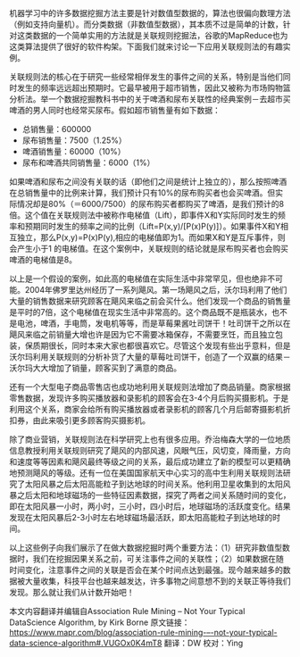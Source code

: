 机器学习中的许多数据挖掘方法主要是针对数值型数据的，算法也很偏向数理方法（例如支持向量机）。而分类数据（非数值型数据），其本质不过是简单的计数，针对这类数据的一个简单实用的方法就是关联规则挖掘法，谷歌的MapReduce也为这类算法提供了很好的软件构架。下面我们就来讨论一下应用关联规则法的有趣实例。
 
关联规则法的核心在于研究一些经常相伴发生的事件之间的关系，特别是当他们同时发生的频率远远超出预期时。它最早被用于超市销售，因此又被称为市场购物篮分析法。举一个数据挖掘教科书中的关于啤酒和尿布关联性的经典案例－去超市买啤酒的男人同时也经常买尿布。假如超市销售量有如下数据：

- 总销售量：600000
- 尿布销售量：7500（1.25%）
- 啤酒销售量：60000（10%）
- 尿布和啤酒共同销售量：6000（1%）

如果啤酒和尿布之间没有关联的话（即他们之间是统计上独立的），那么按照啤酒在总销售量中的比例来计算，我们预计只有10%的尿布购买者也会买啤酒。但实际情况却是80%（＝6000/7500）的尿布购买者都购买了啤酒，是我们预计的8倍。这个值在关联规则法中被称作电梯值（Lift），即事件X和Y实际同时发生的频率和预期同时发生的频率之间的比例（Lift=P(x,y)/[P(x)P(y)]）。如果事件X和Y相互独立，那么P(x,y)=P(x)P(y),相应的电梯值即为1。而如果X和Y是互斥事件，则会产生小于1 的电梯值。在这个案例中，关联规则的结论就是尿布购买者也会购买啤酒的电梯值是8。
 
以上是一个假设的案例，如此高的电梯值在实际生活中非常罕见，但也绝非不可能。2004年佛罗里达州经历了一系列飓风。第一场飓风之后，沃尔玛利用了他们大量的销售数据来研究顾客在飓风来临之前会买什么。他们发现一个商品的销售量是平时的7倍，这个电梯值在现实生活中非常高的。这个商品既不是瓶装水，也不是电池，啤酒，手电筒，发电机等等，而是草莓果酱吐司饼干！吐司饼干之所以在飓风来临之前销量大增也许是因为它不需要冰箱保存，不需要烹饪，而且独立包装，保质期很长，同时本来大家也都很喜欢它。尽管这个发现有些出乎意料，但是沃尔玛利用关联规则的分析补货了大量的草莓吐司饼干，创造了一个双赢的结果－沃尔玛大大增加了销量，顾客买到了满意的商品。
 
还有一个大型电子商品零售店也成功地利用关联规则法增加了商品销量。商家根据零售数据，发现许多购买播放器和录影机的顾客会在3-4个月后购买摄影机。于是利用这个关系，商家会给所有购买播放器或者录影机的顾客几个月后邮寄摄影机折扣券，由此来吸引更多顾客购买摄影机。
 
除了商业营销，关联规则法在科学研究上也有很多应用。乔治梅森大学的一位地质信息教授利用关联规则研究了飓风的内部风速，风眼气压，风切变，降雨量，方向和速度等等因素和飓风最终等级之间的关系，最后成功建立了新的模型可以更精确地预测飓风的等级。还有一位在美国国家航天中心实习的高中生利用关联规则法研究了太阳风暴之后太阳高能粒子到达地球的时间关系。他利用卫星收集到的太阳风暴之后太阳和地球磁场的一些特征因素数据，探究了两者之间关系随时间的变化，即在太阳风暴一小时，两小时，三小时，四小时后，地球磁场的活跃度变化。结果发现在太阳风暴后2-3小时左右地球磁场最活跃，即太阳高能粒子到达地球的时间。
 
以上这些例子向我们展示了在做大数据挖掘时两个重要方法：（1）研究非数值型数据时，我们在挖掘因果关系之前，可关注事件之间的关联性；（2）如果数据在随时间变化，注意事件之间的关联是否会在某个时间点达到最强。现今越来越多的数据被大量收集，科技平台也越来越发达，许多事物之间意想不到的关联正等待我们发现。那么就让我们从计数开始吧！
 
本文内容翻译并编辑自Association Rule Mining – Not Your Typical DataScience Algorithm, by Kirk Borne
原文链接：https://www.mapr.com/blog/association-rule-mining-–-not-your-typical-data-science-algorithm#.VUGOx0K4mT8
翻译：DW
校对：Ying
